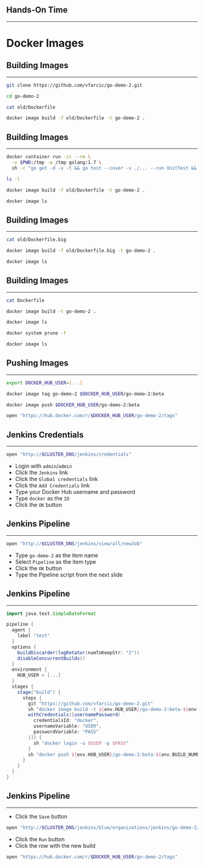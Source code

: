 ## Hands-On Time

---

# Docker Images


## Building Images

---

```bash
git clone https://github.com/vfarcic/go-demo-2.git

cd go-demo-2

cat old/Dockerfile

docker image build -f old/Dockerfile -t go-demo-2 .
```


## Building Images

---

```bash
docker container run -it --rm \
  -v $PWD:/tmp -w /tmp golang:1.7 \
  sh -c "go get -d -v -t && go test --cover -v ./... --run UnitTest && go build -v -o go-demo"

ls -l

docker image build -f old/Dockerfile -t go-demo-2 .

docker image ls
```


## Building Images

---

```bash
cat old/Dockerfile.big

docker image build -f old/Dockerfile.big -t go-demo-2 .

docker image ls
```


## Building Images

---

```bash
cat Dockerfile

docker image build -t go-demo-2 .

docker image ls

docker system prune -f

docker image ls
```


## Pushing Images

---

```bash
export DOCKER_HUB_USER=[...]

docker image tag go-demo-2 $DOCKER_HUB_USER/go-demo-2:beta

docker image push $DOCKER_HUB_USER/go-demo-2:beta

open "https://hub.docker.com/r/$DOCKER_HUB_USER/go-demo-2/tags"
```


## Jenkins Credentials

---

```bash
open "http://$CLUSTER_DNS/jenkins/credentials"
```

* Login with `admin`/`admin`
* Click the `Jenkins` link
* Click the `Global credentials` link
* Click the `Add Credentials` link
* Type your Docker Hub username and password
* Type `docker` as the `ID`
* Click the `OK` button


## Jenkins Pipeline

---

```bash
open "http://$CLUSTER_DNS/jenkins/view/all/newJob"
```

* Type `go-demo-2` as the item name
* Select `Pipeline` as the item type
* Click the `OK` button
* Type the Pipeline script from the next slide


## Jenkins Pipeline

---

```groovy
import java.text.SimpleDateFormat

pipeline {
  agent {
    label "test"
  }
  options {
    buildDiscarder(logRotator(numToKeepStr: "2"))
    disableConcurrentBuilds()
  }
  environment {
    HUB_USER = [...]
  }
  stages {
    stage("build") {
      steps {
        git "https://github.com/vfarcic/go-demo-2.git"
        sh "docker image build -t ${env.HUB_USER}/go-demo-2:beta-${env.BUILD_NUMBER} ."
        withCredentials([usernamePassword(
          credentialsId: "docker",
          usernameVariable: "USER",
          passwordVariable: "PASS"
        )]) {
          sh "docker login -u $USER -p $PASS"
        }
        sh "docker push ${env.HUB_USER}/go-demo-2:beta-${env.BUILD_NUMBER}"
      }
    }
  }
}
```


## Jenkins Pipeline

---

* Click the `Save` button

```bash
open "http://$CLUSTER_DNS/jenkins/blue/organizations/jenkins/go-demo-2/activity"
```

* Click the `Run` button
* Click the row with the new build

```bash
open "https://hub.docker.com/r/$DOCKER_HUB_USER/go-demo-2/tags"
```
